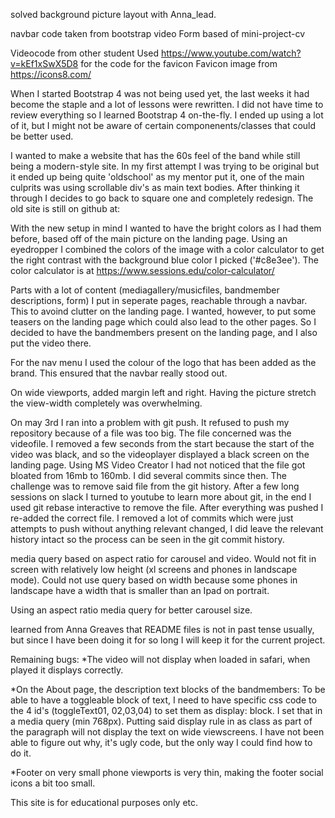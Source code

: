 
solved background picture layout with Anna_lead. 

navbar code taken from bootstrap video
Form based of mini-project-cv

Videocode from other student
Used https://www.youtube.com/watch?v=kEf1xSwX5D8 for the code for the favicon
Favicon image from https://icons8.com/

When I started Bootstrap 4 was not being used yet, the last weeks it had become the staple and a lot of lessons were rewritten. I did not have time to review everything so I learned Bootstrap 4 on-the-fly. I ended up using a lot of it, but I might not be aware of certain componenents/classes that could be better used.

I wanted to make a website that has the 60s feel of the band while still being a modern-style site. In my first attempt I was trying to be original but it ended up being quite 'oldschool' as my mentor put it, one of the main culprits was using scrollable div's as main text bodies. After thinking it through  I decides to go back to square one and completely redesign. The old site is still on github at:

With the new setup in mind I wanted to have the bright colors as I had them before, based off of the main picture on the landing page. Using an eyedropper I combined the colors of the image with a color calculator to get the right contrast with the background blue color I picked ('#c8e3ee'). The color calculator is at https://www.sessions.edu/color-calculator/

Parts with a lot of content (mediagallery/musicfiles, bandmember descriptions, form) I put in seperate pages, reachable through a navbar. This to avoind clutter on the landing page. I wanted, however, to put some teasers on the landing page which could also lead to the other pages. So I decided to have the bandmembers present on the landing page, and I also put the video there.

For the nav menu I used the colour of the logo that has been added as the brand. This ensured that the navbar really stood out.

On wide viewports, added margin left and right. Having the picture stretch the view-width completely was overwhelming.

On may 3rd I ran into a problem with git push. It refused to push my repository because of a file was too big. The file concerned was the videofile. I removed a few seconds from the start because the start of the video was black, and so the videoplayer displayed a black screen on the landing page. Using MS Video Creator I had not noticed that the file got bloated from 16mb to 160mb. I did several commits since then. The challenge was to remove said file from the git history. After a few long sessions on slack I turned to youtube to learn more about git, 
in the end I used git rebase interactive to remove the file. After everything was pushed I re-added the correct file. I removed a lot of commits which were just attempts to push without anything relevant changed, I did leave the relevant history intact so the process can be seen in the git commit history.

media query based on aspect ratio for carousel and video. Would not fit in screen with relatively low height (xl screens and phones in landscape mode). Could not use query based on width because some phones in landscape have a width that is smaller than an Ipad on portrait.

Using an aspect ratio media query for better carousel size.

learned from Anna Greaves that README files is not in past tense usually, but since I have been doing it for so long I will keep it for the current project. 

Remaining bugs:
*The video will not display when loaded in safari, when played it displays correctly.


*On the About page, the description text blocks of the bandmembers: To be able to have a toggleable block of text, I need to have specific css code to the 4 id's (toggleText01, 02,03,04) to set them as display: block. I set that in a media query (min 768px).
Putting said display rule in as class as part of the paragraph will not display the text on wide viewscreens. I have not been able to figure out why, it's ugly code, but the only way I could find how to do it.

*Footer on very small phone viewports is very thin, making the footer social icons a bit too small.

This site is for educational purposes only etc.
